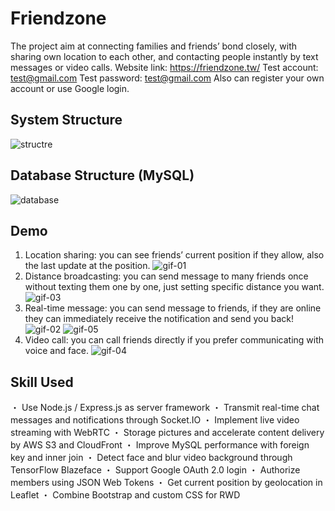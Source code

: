 # Friendzone
The project aim at connecting families and friends’ bond closely, with sharing own location to each other, 
and contacting people instantly by text messages or video calls.
Website link: https://friendzone.tw/
Test account: test@gmail.com
Test password: test@gmail.com
Also can register your own account or use Google login.

## System Structure
![structre](https://user-images.githubusercontent.com/73774991/129360411-81ecdc07-16ad-4a3a-a021-8e50d1acae45.png)

## Database Structure (MySQL)
![database](https://user-images.githubusercontent.com/73774991/129360399-68d2c26d-f313-4bb5-b7f1-d25891ff94bb.png)

## Demo
1. Location sharing: you can see friends’ current position if they allow, also the last update at the position.
![gif-01](https://user-images.githubusercontent.com/73774991/129359846-49ea8390-9f10-4100-9605-6ec3d9ca82b1.gif)
2. Distance broadcasting: you can send message to many friends once without texting them one by one, just setting specific distance you want.
![gif-03](https://user-images.githubusercontent.com/73774991/129359902-aa008137-3c63-4fe3-bfd5-316c14d4ac9e.gif)
3. Real-time message: you can send message to friends, if they are online they can immediately receive the notification and send you back!
![gif-02](https://user-images.githubusercontent.com/73774991/129359894-c1e72dc4-7ffe-4e6a-9f5f-83318fb362e6.gif)
![gif-05](https://user-images.githubusercontent.com/73774991/129360060-6039fbcb-9b51-4df8-9030-3aaa133a3dda.gif)
4. Video call: you can call friends directly if you prefer communicating with voice and face.
![gif-04](https://user-images.githubusercontent.com/73774991/129360011-424578ae-970e-48a6-a44e-68f417efeec3.gif)

## Skill Used
・ Use Node.js / Express.js as server framework
・ Transmit real-time chat messages and notifications through Socket.IO
・ Implement live video streaming with WebRTC
・ Storage pictures and accelerate content delivery by AWS S3 and CloudFront 
・ Improve MySQL performance with foreign key and inner join
・ Detect face and blur video background through TensorFlow Blazeface
・ Support Google OAuth 2.0 login
・ Authorize members using JSON Web Tokens
・ Get current position by geolocation in Leaflet
・ Combine Bootstrap and custom CSS for RWD






